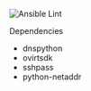 ![Ansible Lint](https://github.com/oxide-one/haikoo/workflows/Ansible%20Lint/badge.svg)


Dependencies

- dnspython
- ovirtsdk
- sshpass
- python-netaddr
